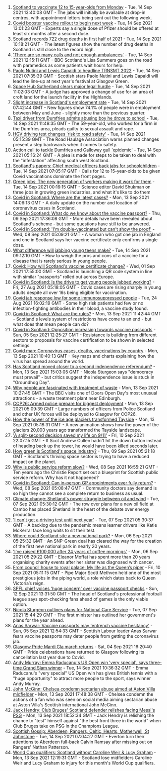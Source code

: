 1. [Scotland to vaccinate 12 to 15-year-olds from Monday](https://www.bbc.co.uk/news/uk-scotland-scotland-politics-58562067?at_medium=RSS&at_campaign=KARANGA) - Tue, 14 Sep 2021 13:40:08 GMT - The jabs will initially be available at drop-in centres, with appointment letters being sent out the following week.
2. [Covid booster vaccine rollout to begin next week](https://www.bbc.co.uk/news/health-58550833?at_medium=RSS&at_campaign=KARANGA) - Tue, 14 Sep 2021 13:01:23 GMT - Experts say a single dose of Pfizer should be offered at least six months after a second dose.
3. [Scotland records 722 drug deaths in first half of 2021](https://www.bbc.co.uk/news/uk-scotland-58557727?at_medium=RSS&at_campaign=KARANGA) - Tue, 14 Sep 2021 10:18:21 GMT - The latest figures show the number of drug deaths in Scotland is still close to the record high.
4. ['There are so many calls and not enough ambulances'](https://www.bbc.co.uk/news/uk-scotland-58547288?at_medium=RSS&at_campaign=KARANGA) - Tue, 14 Sep 2021 12:15:11 GMT - BBC Scotland's Lisa Summers goes on the road with paramedics as some patients wait hours for help.
5. [Paolo Nutini and Lewis Capaldi to headline TRNSMT 2022](https://www.bbc.co.uk/news/uk-scotland-glasgow-west-58555900?at_medium=RSS&at_campaign=KARANGA) - Tue, 14 Sep 2021 07:35:39 GMT - Scottish stars Paolo Nutini and Lewis Capaldi will lead the line-up at next year's festival at Glasgow Green.
6. [Space Hub Sutherland clears major legal hurdle](https://www.bbc.co.uk/news/uk-scotland-highlands-islands-58544714?at_medium=RSS&at_campaign=KARANGA) - Tue, 14 Sep 2021 11:02:03 GMT - A judge has approved a change of use for an area of croft land for the launch facility in the Highlands.
7. [Slight increase in Scotland's employment rate](https://www.bbc.co.uk/news/uk-scotland-scotland-business-58555014?at_medium=RSS&at_campaign=KARANGA) - Tue, 14 Sep 2021 07:42:44 GMT - New figures show 74.1% of people were in employment between May and June - slightly more than the previous quarter.
8. [Taxi driver from Dumfries admits abusing boy he drove to school](https://www.bbc.co.uk/news/uk-scotland-south-scotland-58560093?at_medium=RSS&at_campaign=KARANGA) - Tue, 14 Sep 2021 11:49:35 GMT - The 59-year-old, who worked for a firm in the Dumfries area, pleads guilty to sexual assault and rape.
9. [HGV driving test changes 'risk to road safety'](https://www.bbc.co.uk/news/uk-scotland-58552789?at_medium=RSS&at_campaign=KARANGA) - Tue, 14 Sep 2021 05:15:39 GMT - The Road Haulage Association warns planned changes present a step backwards when it comes to safety.
10. [Action call to tackle Dumfries and Galloway gull 'epidemic'](https://www.bbc.co.uk/news/uk-scotland-south-scotland-58544061?at_medium=RSS&at_campaign=KARANGA) - Tue, 14 Sep 2021 05:16:24 GMT - A plea is made for steps to be taken to deal with the "infestation" affecting south west Scotland.
11. [Scotland's papers: Chief medical officers back jabs for schoolchildren](https://www.bbc.co.uk/news/uk-scotland-58555042?at_medium=RSS&at_campaign=KARANGA) - Tue, 14 Sep 2021 07:05:17 GMT - Calls for 12 to 15-year-olds to be given Covid vaccinations dominate the front pages.
12. [Green jobs: The new generation of workers making it work for them](https://www.bbc.co.uk/news/science-environment-58549135?at_medium=RSS&at_campaign=KARANGA) - Tue, 14 Sep 2021 00:16:15 GMT - Science editor David Shukman on three jobs in growing green industries, and what it's like to do them
13. [Covid in Scotland: Where are the latest cases?](https://www.bbc.co.uk/news/uk-scotland-53511877?at_medium=RSS&at_campaign=KARANGA) - Mon, 13 Sep 2021 14:06:13 GMT - A daily update on the number and location of coronavirus cases in Scotland.
14. [Covid in Scotland: What do we know about the vaccine passport?](https://www.bbc.co.uk/news/uk-scotland-58422607?at_medium=RSS&at_campaign=KARANGA) - Thu, 09 Sep 2021 17:36:08 GMT - More details have been revealed about Scotland's scheme - but some questions have still to be answered.
15. [Covid in Scotland: 'I'm double-vaccinated but can't show the proof'](https://www.bbc.co.uk/news/uk-scotland-58475922?at_medium=RSS&at_campaign=KARANGA) - Wed, 08 Sep 2021 05:09:21 GMT - A woman who got one jab in England and one in Scotland says her vaccine certificate only confirms a single dose.
16. [What difference will jabbing young teens make?](https://www.bbc.co.uk/news/health-58423152?at_medium=RSS&at_campaign=KARANGA) - Tue, 14 Sep 2021 09:12:10 GMT - How to weigh the pros and cons of a vaccine for a disease that is rarely serious in young people.
17. [Covid: How will Scotland's vaccine certificate change?](https://www.bbc.co.uk/news/uk-scotland-57519070?at_medium=RSS&at_campaign=KARANGA) - Wed, 01 Sep 2021 17:55:00 GMT - Scotland is launching a QR code system in line with similar "passports" rolled out across Europe.
18. [Covid in Scotland: Is the drive to get young people jabbed working?](https://www.bbc.co.uk/news/uk-scotland-58342389?at_medium=RSS&at_campaign=KARANGA) - Fri, 27 Aug 2021 05:18:05 GMT - Covid cases are rising sharply in young adults despite all over 16s being eligible for vaccination.
19. [Covid jab response low for some immunosuppressed people](https://www.bbc.co.uk/news/health-58317261?at_medium=RSS&at_campaign=KARANGA) - Tue, 24 Aug 2021 16:02:19 GMT - Some high risk patients had few or no infection-fighting antibodies in their blood, a vaccine study found.
20. [Covid in Scotland: What are the rules?](https://www.bbc.co.uk/news/uk-scotland-53166816?at_medium=RSS&at_campaign=KARANGA) - Mon, 13 Sep 2021 11:42:44 GMT - Scotland's levels system of restrictions have come to an end - but what does that mean people can do?
21. [Covid in Scotland: Opposition increasing towards vaccine passports](https://www.bbc.co.uk/news/uk-scotland-scotland-politics-58453551?at_medium=RSS&at_campaign=KARANGA) - Sun, 05 Sep 2021 12:25:27 GMT - Resistance is building from different sectors to proposals for vaccine certification to be shown in selected settings.
22. [Covid map: Coronavirus cases, deaths, vaccinations by country](https://www.bbc.co.uk/news/world-51235105?at_medium=RSS&at_campaign=KARANGA) - Mon, 13 Sep 2021 10:40:13 GMT - Key maps and charts explaining how the virus has spread around the world.
23. [Has Scotland moved closer to a second independence referendum?](https://www.bbc.co.uk/news/uk-scotland-scotland-politics-58543558?at_medium=RSS&at_campaign=KARANGA) - Mon, 13 Sep 2021 15:03:05 GMT - Nicola Sturgeon says "democracy must prevail" - but critics suggest the independence issue is stuck in "Groundhog Day".
24. [Why people are fascinated with treatment of waste](https://www.bbc.co.uk/news/uk-scotland-58539614?at_medium=RSS&at_campaign=KARANGA) - Mon, 13 Sep 2021 10:27:45 GMT - The BBC visits one of Doors Open Day's most unusual attractions - a waste treatment plant near Edinburgh.
25. [COP26: Armed police prepare for biggest deployment](https://www.bbc.co.uk/news/uk-scotland-58515311?at_medium=RSS&at_campaign=KARANGA) - Mon, 13 Sep 2021 05:09:39 GMT - Large numbers of officers from Police Scotland and other UK forces will be deployed to Glasgow for COP26.
26. [How the power of the ice age glaciers transformed Tayside](https://www.bbc.co.uk/news/uk-scotland-tayside-central-58514896?at_medium=RSS&at_campaign=KARANGA) - Mon, 13 Sep 2021 05:18:31 GMT - A new animation shows how the power of the glaciers 20,000 years ago transformed the Tayside landscape.
27. ['A split-second decision saved my life on 9/11'](https://www.bbc.co.uk/news/uk-scotland-glasgow-west-58515271?at_medium=RSS&at_campaign=KARANGA) - Fri, 10 Sep 2021 22:07:15 GMT - If Scot Andrew Cullen hadn't hit the down button instead of heading back up the tower, he would have been killed seconds later.
28. [How green is Scotland's space industry?](https://www.bbc.co.uk/news/uk-scotland-highlands-islands-58190702?at_medium=RSS&at_campaign=KARANGA) - Thu, 09 Sep 2021 05:21:18 GMT - Scotland's thriving space sector is trying to have a reduced impact on the planet.
29. [Why is public service reform slow?](https://www.bbc.co.uk/news/uk-scotland-58490102?at_medium=RSS&at_campaign=KARANGA) - Wed, 08 Sep 2021 16:55:21 GMT - Ten years ago the Christie Report set out a blueprint for Scottish public service reform. Why has it not happened?
30. [Covid in Scotland: Can in-person GP appointments ever fully return?](https://www.bbc.co.uk/news/uk-scotland-58481878?at_medium=RSS&at_campaign=KARANGA) - Wed, 08 Sep 2021 05:08:47 GMT - Community doctors say demand is so high they cannot see a complete return to business as usual.
31. [Climate change: Shetland's power struggle between oil and wind](https://www.bbc.co.uk/news/uk-scotland-58464439?at_medium=RSS&at_campaign=KARANGA) - Tue, 07 Sep 2021 05:30:12 GMT - The row over plans for a new oil field at Cambo has placed Shetland in the heart of the debate over energy production.
32. ['I can't get a driving test until next year'](https://www.bbc.co.uk/news/uk-scotland-58435040?at_medium=RSS&at_campaign=KARANGA) - Tue, 07 Sep 2021 05:30:37 GMT - A backlog due to the pandemic means learner drivers like Katie McKerral face long waits to sit their test.
33. [Where could Scotland site a new national park?](https://www.bbc.co.uk/news/uk-scotland-south-scotland-58400051?at_medium=RSS&at_campaign=KARANGA) - Mon, 06 Sep 2021 05:25:32 GMT - An SNP-Green deal has cleared the way for the creation of the first new national park in nearly 20 years.
34. ['I've raised £100,000 after 24 years of coffee mornings'](https://www.bbc.co.uk/news/uk-scotland-south-scotland-58383506?at_medium=RSS&at_campaign=KARANGA) - Mon, 06 Sep 2021 05:29:22 GMT - Eleanor Moffat has spent more than 20 years organising charity events after her sister was diagnosed with cancer.
35. [From council house to royal palace: My life as the Queen’s piper](https://www.bbc.co.uk/news/uk-scotland-58476253?at_medium=RSS&at_campaign=KARANGA) - Fri, 10 Sep 2021 05:11:15 GMT - Pipe Major Scott Methven held one of the most prestigious jobs in the piping world, a role which dates back to Queen Victoria’s reign.
36. [SPFL chief voices 'huge concern' over vaccine passport checks](https://www.bbc.co.uk/news/uk-scotland-58537877?at_medium=RSS&at_campaign=KARANGA) - Sun, 12 Sep 2021 13:31:50 GMT - The head of Scotland's professional football league says spot-checking fans ahead of games is the only viable option.
37. [Nicola Sturgeon outlines plans for National Care Service](https://www.bbc.co.uk/news/uk-scotland-58480750?at_medium=RSS&at_campaign=KARANGA) - Tue, 07 Sep 2021 15:44:29 GMT - The first minister has outlined her government's plans for the year ahead.
38. [Anas Sarwar: Vaccine passports may 'entrench vaccine hesitancy'](https://www.bbc.co.uk/news/uk-scotland-58455886?at_medium=RSS&at_campaign=KARANGA) - Sun, 05 Sep 2021 12:54:33 GMT - Scottish Labour leader Anas Sarwar fears vaccine passports may deter people from getting the coronavirus jab.
39. [Glasgow Pride Mardi Gla march returns](https://www.bbc.co.uk/news/uk-scotland-58450443?at_medium=RSS&at_campaign=KARANGA) - Sat, 04 Sep 2021 16:20:40 GMT - Pride celebrations have returned to Glasgow following its cancellation last year due to Covid.
40. [Andy Murray: Emma Raducanu's US Open win 'very special', says three-time Grand Slam winner](https://www.bbc.co.uk/sport/tennis/58551910?at_medium=RSS&at_campaign=KARANGA) - Tue, 14 Sep 2021 10:36:32 GMT - Emma Raducanu's "very special" US Open win has gives British tennis with a "huge opportunity" to attract more people to the sport, says winner Andy Murray.
41. [John McGinn: Chelsea condemn sectarian abuse aimed at Aston Villa midfielder](https://www.bbc.co.uk/sport/football/58552147?at_medium=RSS&at_campaign=KARANGA) - Mon, 13 Sep 2021 17:48:38 GMT - Chelsea condemn the actions of a fan who was seen on social media aiming sectarian abuse at Aston Villa's Scottish international John McGinn.
42. [Jack Hendry: Club Bruges' Scotland defender relishes facing Messi's PSG](https://www.bbc.co.uk/sport/football/58550781?at_medium=RSS&at_campaign=KARANGA) - Mon, 13 Sep 2021 18:52:34 GMT - Jack Hendry is relishing the chance to "test" himself against "the best front three in the world" when Club Bruges take on PSG in the Champions League.
43. [Scottish Gossip: Aberdeen, Rangers, Celtic, Hearts, Motherwell, St Johnstone](https://www.bbc.co.uk/sport/football/58555418?at_medium=RSS&at_campaign=KARANGA) - Tue, 14 Sep 2021 07:04:27 GMT - Everton turn their attentions to Aberdeen full-back Calvin Ramsay after missing out on Rangers' Nathan Patterson.
44. [World Cup qualifiers: Scotland without Caroline Weir & Lucy Graham](https://www.bbc.co.uk/sport/football/58542867?at_medium=RSS&at_campaign=KARANGA) - Mon, 13 Sep 2021 12:19:31 GMT - Scotland lose midfielders Caroline Weir and Lucy Graham to injury for this month's World Cup qualifiers.

